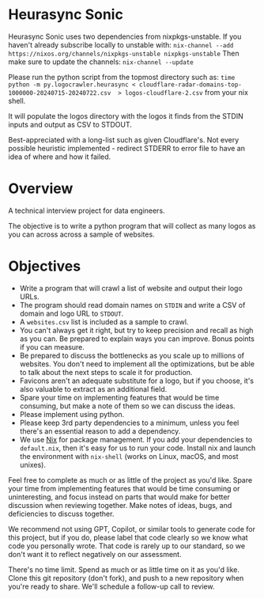 # Heurasync Sonic

Heurasync Sonic uses two dependencies from nixpkgs-unstable.
If you haven't already subscribe locally to unstable with:
`nix-channel --add https://nixos.org/channels/nixpkgs-unstable nixpkgs-unstable`
Then make sure to update the channels:
`nix-channel --update`

Please run the python script from the topmost directory such as:
`time python -m py.logocrawler.heurasync < cloudflare-radar-domains-top-1000000-20240715-20240722.csv  > logos-cloudflare-2.csv`
from your nix shell.

It will populate the logos directory with the logos it finds from the STDIN inputs and output as CSV to STDOUT.

Best-appreciated with a long-list such as given Cloudflare's. Not every possible heuristic implemented - redirect STDERR to error file to have an idea of where and how it failed.

# Overview

A technical interview project for data engineers.

The objective is to write a python program that will collect as many logos as you can across across a sample of websites.


# Objectives

* Write a program that will crawl a list of website and output their logo URLs.
* The program should read domain names on `STDIN` and write a CSV of domain and logo URL to `STDOUT`.
* A `websites.csv` list is included as a sample to crawl.
* You can't always get it right, but try to keep precision and recall as high as you can. Be prepared to explain ways you can improve. Bonus points if you can measure.
* Be prepared to discuss the bottlenecks as you scale up to millions of websites. You don't need to implement all the optimizations, but be able to talk about the next steps to scale it for production.
* Favicons aren't an adequate substitute for a logo, but if you choose, it's also valuable to extract as an additional field.
* Spare your time on implementing features that would be time consuming, but make a note of them so we can discuss the ideas.
* Please implement using python.
* Please keep 3rd party dependencies to a minimum, unless you feel there's an essential reason to add a dependency.
* We use [Nix](https://nixos.org/nix/) for package management. If you add your dependencies to `default.nix`, then it's easy for us to run your code. Install nix and launch the environment with `nix-shell` (works on Linux, macOS, and most unixes).

Feel free to complete as much or as little of the project as you'd like. Spare your time from implementing features that would be time consuming or uninteresting, and focus instead on parts that would make for better discussion when reviewing together. Make notes of ideas, bugs, and deficiencies to discuss together.

We recommend not using GPT, Copilot, or similar tools to generate code for this project, but if you do, please label that code clearly so we know what code you personally wrote. That code is rarely up to our standard, so we don't want it to reflect negatively on our assessment.

There's no time limit. Spend as much or as little time on it as you'd like. Clone this git repository (don't fork), and push to a new repository when you're ready to share. We'll schedule a follow-up call to review.
